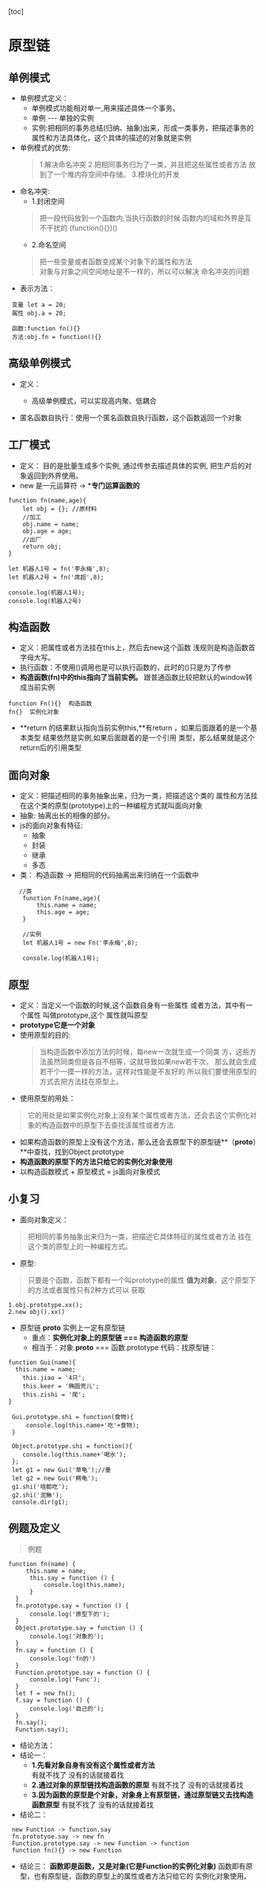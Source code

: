 [toc]
# 原型链
## 单例模式
- 单例模式定义：
	- 单例模式功能相对单一,用来描述具体一个事务。
	- 单例 --- 单独的实例
	-  实例:把相同的事务总结(归纳、抽象)出来，形成一类事务，把描述事务的属性和方法具体化，这个具体的描述的对象就是实例
-  单例模式的优势:
	>  1.解决命名冲突
        2.把相同事务归为了一类，并且把这些属性或者方法
                  放到了一个堆内存空间中存储。
        3.模块化的开发
-  命名冲突:
	-   1.封闭空间
	>  把一段代码放到一个函数内,当执行函数的时候
        函数内的域和外界是互不干扰的
        (function(){})()
    - 2.命名空间
    >  把一些变量或者函数变成某个对象下的属性和方法                   
       对象与对象之间空间地址是不一样的，所以可以解决
       命名冲突的问题
- 表示方法：

``` 
 变量 let a = 20;
 属性 obj.a = 20;

 函数:function fn(){}
 方法:obj.fn = function(){}
```

## 高级单例模式
- 定义：
	- 高级单例模式，可以实现高内聚、低耦合

- 匿名函数自执行：使用一个匿名函数自执行函数，这个函数返回一个对象 
   
## 工厂模式
- 定义：  目的是批量生成多个实例,  通过传参去描述具体的实例,  把生产后的对象返回到外界使用。
-  new 是一元运算符 -> ***专门运算函数的**

```
function fn(name,age){
    let obj = {}; //原材料
    //加工
    obj.name = name;
    obj.age = age;
    //出厂
    return obj;
}

let 机器人1号 = fn('李永梅',8);
let 机器人2号 = fn('席超',8);

console.log(机器人1号);
console.log(机器人2号)
```
## 构造函数
- 定义：把属性或者方法挂在this上，然后去new这个函数
             浅规则是构造函数首字母大写。
- 执行函数：不使用()调用也是可以执行函数的，此时的()只是为了传参
- **构造函数(fn)中的this指向了当前实例。** 跟普通函数比较把默认的window转成当前实例
```
function Fn(){}  构造函数
fn{}  实例化对象
```
- **return 的结果默认指向当前实例this,**有return ，如果后面跟着的是一个基本类型
    结果依然是实例,如果后面跟着的是一个引用 类型，那么结果就是这个return后的引用类型
## 面向对象
- 定义：把描述相同的事务抽象出来，归为一类，把描述这个类的
   属性和方法挂在这个类的原型(prototype)上的一种编程方式就叫面向对象
-  抽象:  抽离出长的相像的部分。
-  js的面向对象有特征:
	- 抽象
	-  封装
	-  继承
	-  多态
-  类： 构造函数 -> 把相同的代码抽离出来归纳在一个函数中

```
   //类
    function Fn(name,age){
        this.name = name;
        this.age = age;
    }

    //实例
    let 机器人1号 = new Fn('李永梅',8);

    console.log(机器人1号);
```
## 原型
- 定义：当定义一个函数的时候,这个函数自身有一些属性 或者方法，其中有一个属性       叫做prototype,这个 属性就叫原型
- **prototype它是一个对象**
- 使用原型的目的:
  > 当构造函数中添加方法的时候，每new一次就生成一个同类
        方，这些方法虽然同类但是各自不相等，这就导致如果new若干次，
        那么就会生成若干个一摸一样的方法，这样对性能是不友好的
        所以我们要使用原型的方式去把方法挂在原型上。
- 使用原型的用处：
 >  它的用处是如果实例化对象上没有某个属性或者方法，还会去这个实例化对象的构造函数中的原型下去查找该属性或者方法.

 
- 如果构造函数的原型上没有这个方法，那么还会去原型下的原型链**（__proto__）**中查找，找到Object.prototype
- **构造函数的原型下的方法只给它的实例化对象使用**
-  以构造函数模式 + 原型模式 = js面向对象模式

## 小复习
- 面向对象定义：
>  把相同的事务抽象出来归为一类，把描述它具体特征的属性或者方法
    挂在这个类的原型上的一种编程方式。
- 原型:
>  只要是个函数，函数下都有一个叫prototype的属性
   **值为对象**，这个原型下的方法或者属性只有2种方式可以 获取
```
1.obj.prototype.xx();
2.new obj().xx()
```
- 原型链
       **__proto__**  实例上一定有原型链
	- 重点：**实例化对象上的原型链 === 构造函数的原型**
	- 相当于：对象.**__proto__** === 函数.prototype
	代码：找原型链：
```
function Gui(name){
  this.name = name;
    this.jiao = '4只';
    this.keer = '椭圆壳儿';
    this.zishi = '爬';
}

 Gui.prototype.shi = function(食物){
     console.log(this.name+'吃'+食物);
 }

 Object.prototype.shi = function(){
    console.log(this.name+'喝水');
 };
 let g1 = new Gui('草龟');//墨
 let g2 = new Gui('鳄龟');
 g1.shi('啥都吃');
 g2.shi('泥鳅');
 console.dir(g1);
```

## 例题及定义
> 例题

```
function fn(name) {
     this.name = name;
      this.say = function () {
          console.log(this.name);
      }
  }
  fn.prototype.say = function () {
      console.log('原型下的');
  }
  Object.prototype.say = function () {
      console.log('对象的');
  }
  fn.say = function () {
      console.log('fn的')
  }
  Function.prototype.say = function () {
      console.log('Func');
  }
  let f = new fn();
  f.say = function () {
      console.log('自己的');
  }
  fn.say();
  Function.say();
```
- 结论方法：
- 结论一：
	-  **1.先看对象自身有没有这个属性或者方法**  
            有就不找了
            没有的话就接着找
   -  **2.通过对象的原型链找构造函数的原型**
            有就不找了
            没有的话就接着找
   -  **3.因为函数的原型是个对象，对象身上有原型链，通过原型链又去找构造函数原型**
            有就不找了
            没有的话就接着找
- 结论二：
```
 new Function -> function.say
 fn.prototyoe.say -> new fn
 Function.prototype.say -> new Function -> function
 function fn(){} -> new Function
```
- 结论三：
**函数即是函数，又是对象(它是Function的实例化对象)**
   函数即有原型，也有原型链，函数的原型上的属性或者方法只给它的
   实例化对象使用。
    


            

        